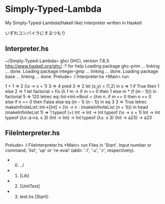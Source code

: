 # Simply-Typed-Lambda
My Simply-Typed-Lambda(Hakell like) interpreter written in Haskell

いずれコンパイラにするつもり

## Interpreter.hs
~/Simply-Typed-Lambda> ghci
GHCi, version 7.8.3: http://www.haskell.org/ghc/  :? for help
Loading package ghc-prim ... linking ... done.
Loading package integer-gmp ... linking ... done.
Loading package base ... linking ... done.
Prelude> :l Interpreter.hs
*Main> run
>
1 + 1
=> 2
(\x -> x + 1) 3
=> 4
pred 3
=> 2
let (x,y) = (1,2) in x
=> 1
if True then 1 else 2
=> 1
let factorial = fix (λ f m -> if m == 0 then 1 else m * (f (m - 1))) in factorial 5
=> 120
letrec eq::Int->Int->Bool = (λm n. if m == 0 then n == 0 else if n == 0 then False else eq (m - 1) (n - 1)) in eq 3 3
=> True
letrec makeInfiniteList::Int->[Int] = (\n -> n : (makeInfiniteList (n + 1))) in head (makeInfiniteList 1)
=> 1
typeof (+)
Int -> Int -> Int
typeof (\x -> x + 1)
Int -> Int
typeof (λx::a->a. x 3)
(Int -> Int) -> Int
typeof (λx. x 3)
(Int -> a23) -> a23

## FileInterpreter.hs
Prelude> :l FileInterpreter.hs
*Main> run
Files in 'Start'.
Input number or command; 'list', 'up' or 're-eval' (abbr. ':l', ':u', ':r', respectively).
- 0. ../
- 1. [Lib]
- 2. [UnitTest]
- 3. test.hs
[Start]: 

